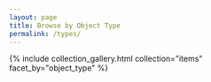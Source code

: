 ```yaml
---
layout: page
title: Browse by Object Type
permalink: /types/
---
```

{% include collection_gallery.html collection="items" facet_by="object_type" %}
